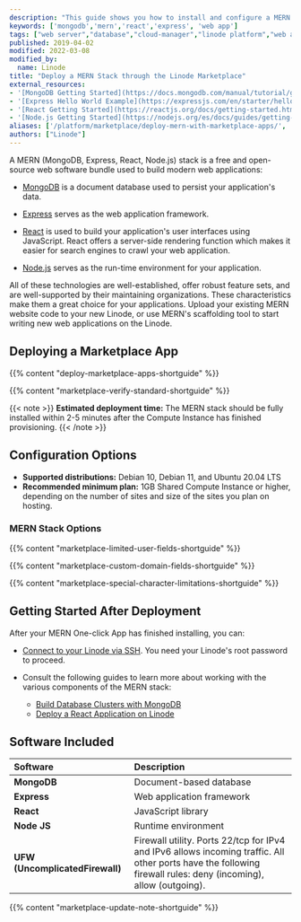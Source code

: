 ```yaml
---
description: "This guide shows you how to install and configure a MERN (MongoDB, Express, React, Node.js) stack on a Linode using our One-Click Marketplace App."
keywords: ['mongodb','mern','react','express', 'web app']
tags: ["web server","database","cloud-manager","linode platform","web applications","marketplace"]
published: 2019-04-02
modified: 2022-03-08
modified_by:
  name: Linode
title: "Deploy a MERN Stack through the Linode Marketplace"
external_resources:
- '[MongoDB Getting Started](https://docs.mongodb.com/manual/tutorial/getting-started/)'
- '[Express Hello World Example](https://expressjs.com/en/starter/hello-world.html)'
- '[React Getting Started](https://reactjs.org/docs/getting-started.html)'
- '[Node.js Getting Started](https://nodejs.org/es/docs/guides/getting-started-guide/)'
aliases: ['/platform/marketplace/deploy-mern-with-marketplace-apps/', '/platform/one-click/deploy-mern-with-one-click-apps/', '/guides/deploy-mern-with-one-click-apps/','/guides/deploy-mern-with-marketplace-apps/','/guides/mern-stack-marketplace-app/']
authors: ["Linode"]
---
```


A MERN (MongoDB, Express, React, Node.js) stack is a free and open-source web software bundle used to build modern web applications:

- [MongoDB](https://www.mongodb.com/) is a document database used to persist your application's data.

- [Express](https://expressjs.com/) serves as the web application framework.

- [React](https://reactjs.org/) is used to build your application's user interfaces using JavaScript. React offers a server-side rendering function which makes it easier for search engines to crawl your web application.

- [Node.js](https://nodejs.org/en/about/) serves as the run-time environment for your application.

All of these technologies are well-established, offer robust feature sets, and are well-supported by their maintaining organizations. These characteristics make them a great choice for your applications. Upload your existing MERN website code to your new Linode, or use MERN's scaffolding tool to start writing new web applications on the Linode.

## Deploying a Marketplace App

{{% content "deploy-marketplace-apps-shortguide" %}}

{{% content "marketplace-verify-standard-shortguide" %}}

{{< note >}}
**Estimated deployment time:** The MERN stack should be fully installed within 2-5 minutes after the Compute Instance has finished provisioning.
{{< /note >}}

## Configuration Options

- **Supported distributions:** Debian 10, Debian 11, and Ubuntu 20.04 LTS
- **Recommended minimum plan:** 1GB Shared Compute Instance or higher, depending on the number of sites and size of the sites you plan on hosting.

### MERN Stack Options

{{% content "marketplace-limited-user-fields-shortguide" %}}

{{% content "marketplace-custom-domain-fields-shortguide" %}}

{{% content "marketplace-special-character-limitations-shortguide" %}}

## Getting Started After Deployment

After your MERN One-click App has finished installing, you can:

- [Connect to your Linode via SSH](/docs/products/compute/compute-instances/guides/set-up-and-secure/#connect-to-the-instance). You need your Linode's root password to proceed.

- Consult the following guides to learn more about working with the various components of the MERN stack:

    - [Build Database Clusters with MongoDB](/docs/guides/build-database-clusters-with-mongodb/)
    - [Deploy a React Application on Linode](/docs/guides/how-to-deploy-a-react-app-on-debian-10/)

## Software Included

| **Software** | **Description** |
|:--------------|:------------|
| **MongoDB** | Document-based database |
| **Express** | Web application framework |
| **React** | JavaScript library |
| **Node JS** | Runtime environment |
| **UFW (UncomplicatedFirewall)** | Firewall utility. Ports 22/tcp for IPv4 and IPv6 allows incoming traffic. All other ports have the following firewall rules: deny (incoming), allow (outgoing). |

{{% content "marketplace-update-note-shortguide" %}}
